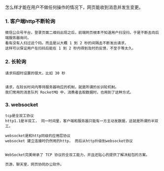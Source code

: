 
怎么样才能在用户不做任何操作的情况下，网页能收到消息并发生变更。
### 1. 客户端http不断轮询

    微信公众号平台，登录页面二维码出现之后，前端网页根本不知道用户扫没扫，于是不断去向后端服务器询问，
    看有没有人扫过这个码。而且是以大概 1 到 2 秒的间隔去不断发出请求，
    这样可以保证用户在扫码后能在 1 到 2 秒内得到及时的反馈，不至于等太久。

### 2. 长轮询
    请求将超时设置的很大，比如 30 秒


    请求，在较长时间内等待服务器响应的机制，就是所谓的长训轮机制。
    我们常用的消息队列 RocketMQ 中，消费者去取数据时，也用到了这种方式。


### 3. websocket
    tcp是全双工协议
    http1.1是半双工， 同一时间里，客户端和服务器只能有一方主动发数据，这就是所谓的半双工。

    websocket是和http同级的应用层协议
    websocket 建立连接时仍然用的http， 而后从http升级到websocket协议
    

    WebSocket完美继承了 TCP 协议的全双工能力，并且还贴心的提供了解决粘包的方案。
    
    页游，聊天室，网页协同办公软件。